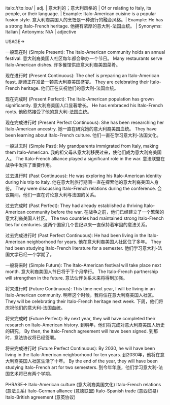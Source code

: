 italo:/ɪˈtɑːloʊ/ | adj. | 意大利的；意大利风格的 | Of or relating to Italy, its people, or their language. |  Example: Italo-American cuisine is a popular fusion style. 意大利裔美国人的烹饪是一种流行的融合风格。| Example:  He has a strong Italo-French heritage. 他拥有浓厚的意大利-法国血统。 | Synonyms: Italian | Antonyms:  N/A | adjective

USAGE->

一般现在时 (Simple Present):
The Italo-American community holds an annual festival. 意大利裔美国人社区每年都会举办一个节日。
Many restaurants serve Italo-American dishes. 许多餐馆供应意大利裔美国菜肴。

现在进行时 (Present Continuous):
The chef is preparing an Italo-American feast. 厨师正在准备一顿意大利裔美国盛宴。
They are celebrating their Italo-French heritage. 他们正在庆祝他们的意大利-法国血统。

现在完成时 (Present Perfect):
The Italo-American population has grown significantly. 意大利裔美国人口显著增长。
He has embraced his Italo-French roots. 他欣然接受了他的意大利-法国血统。

现在完成进行时 (Present Perfect Continuous):
She has been researching her Italo-American ancestry. 她一直在研究她的意大利裔美国血统。
They have been learning about Italo-French culture. 他们一直在学习意大利-法国文化。

一般过去时 (Simple Past):
My grandparents immigrated from Italy, making them Italo-American. 我的祖父母从意大利移民过来，使他们成为意大利裔美国人。
The Italo-French alliance played a significant role in the war. 意法联盟在战争中发挥了重要作用。

过去进行时 (Past Continuous):
He was exploring his Italo-American identity during his trip to Italy. 他在意大利旅行期间一直在探索他的意大利裔美国人身份。
They were discussing Italo-French relations during the conference. 会议期间，他们一直在讨论意大利与法国的关系。

过去完成时 (Past Perfect):
They had already established a thriving Italo-American community before the war.  在战争之前，他们已经建立了一个繁荣的意大利裔美国人社区。
The two countries had maintained strong Italo-French ties for centuries. 这两个国家几个世纪以来一直保持着牢固的意法关系。

过去完成进行时 (Past Perfect Continuous):
He had been living in the Italo-American neighborhood for years. 他在意大利裔美国人社区住了多年。
They had been studying Italo-French literature for a semester. 他们学习意大利-法国文学已经一个学期了。


一般将来时 (Simple Future):
The Italo-American festival will take place next month. 意大利裔美国人节日将于下个月举行。
The Italo-French partnership will strengthen in the future. 意法伙伴关系未来将得到加强。

将来进行时 (Future Continuous):
This time next year, I will be living in an Italo-American community. 明年这个时候，我将住在意大利裔美国人社区。
They will be celebrating their Italo-French heritage next week. 下周，他们将庆祝他们的意大利-法国血统。

将来完成时 (Future Perfect):
By next year, they will have completed their research on Italo-American history. 到明年，他们将完成对意大利裔美国人历史的研究。
By then, the Italo-French agreement will have been signed. 到那时，意法协议将已经签署。

将来完成进行时 (Future Perfect Continuous):
By 2030, he will have been living in the Italo-American neighborhood for ten years. 到2030年，他将在意大利裔美国人社区生活了十年。
By the end of the year, they will have been studying Italo-French art for two semesters. 到今年年底，他们学习意大利-法国艺术将已有两个学期。


PHRASE->
Italo-American culture (意大利裔美国文化)
Italo-French relations (意法关系)
Italo-German alliance (意德联盟)
Italo-Spanish trade (意西贸易)
Italo-British agreement (意英协议)
